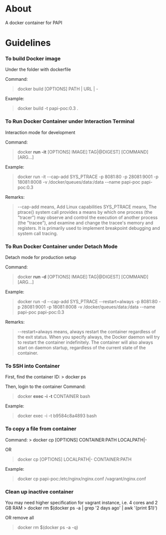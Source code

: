 <h1>About</h1>
A docker container for PAPI

<h1>Guidelines</h1>
<h3>To build Docker image</h3>
Under the folder with dockerfile

Command:
> docker build [OPTIONS] PATH | URL | -

Example:
> docker build -t papi-poc:0.3 .

<h3>To Run Docker Container under Interaction Terminal</h3>
Interaction mode for development

Command:
> docker **run -it** [OPTIONS] IMAGE[:TAG|@DIGEST] [COMMAND] [ARG...] 

Example:
> docker run -it --cap-add SYS_PTRACE -p 8081:80 -p 28081:9001 -p 18081:8008 -v /docker/queues/data:/data --name papi-poc papi-poc:0.3

Remarks:
> --cap-add means, Add Linux capabilities
> SYS_PTRACE means, The ptrace() system call provides a means by which one process (the "tracer") may observe and control the execution of another process (the "tracee"), and examine and change the tracee's memory and registers.  It is primarily used to implement breakpoint debugging and system call tracing.

<h3>To Run Docker Container under Detach Mode</h3>
Detach mode for production setup

Command:
> docker **run -d** [OPTIONS] IMAGE[:TAG|@DIGEST] [COMMAND] [ARG...] 

Example:
> docker run -d --cap-add SYS_PTRACE --restart=always -p 8081:80 -p 28081:9001 -p 18081:8008 -v /docker/queues/data:/data --name papi-poc papi-poc:0.3

Remarks:
> --restart=always means, always restart the container regardless of the exit status. When you specify always, the Docker daemon will try to restart the container indefinitely. The container will also always start on daemon startup, regardless of the current state of the container.

<h3>To SSH into Container</h3>
First, find the container ID:
> docker ps 

Then, login to the container
Command:
> docker **exec -i -t** CONTAINER bash

Example:
> docker exec -i -t b9584c8a4893 bash 

<h3>To copy a file from container</h3>
Command:
> docker cp [OPTIONS] CONTAINER:PATH LOCALPATH|-

OR
> docker cp [OPTIONS] LOCALPATH|- CONTAINER:PATH

Example:
> docker cp papi-poc:/etc/nginx/nginx.conf /vagrant/nginx.conf

<h3>Clean up inactive container</h3>
You may need higher specification for vagrant instance, i.e. 4 cores and 2 GB RAM
> docker rm $(docker ps -a | grep '2 days ago' | awk '{print $1}')

OR remove all
> docker rm $(docker ps -a -q)

